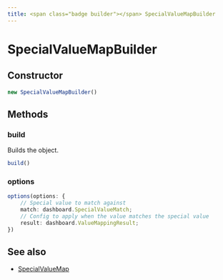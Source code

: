 ```yaml
---
title: <span class="badge builder"></span> SpecialValueMapBuilder
---
```

# <span class="badge builder"></span> SpecialValueMapBuilder

## Constructor

```typescript
new SpecialValueMapBuilder()
```
## Methods

### <span class="badge object-method"></span> build

Builds the object.

```typescript
build()
```

### <span class="badge object-method"></span> options

```typescript
options(options: {
	// Special value to match against
	match: dashboard.SpecialValueMatch;
	// Config to apply when the value matches the special value
	result: dashboard.ValueMappingResult;
})
```

## See also

 * <span class="badge object-type-interface"></span> [SpecialValueMap](./object-SpecialValueMap.md)
